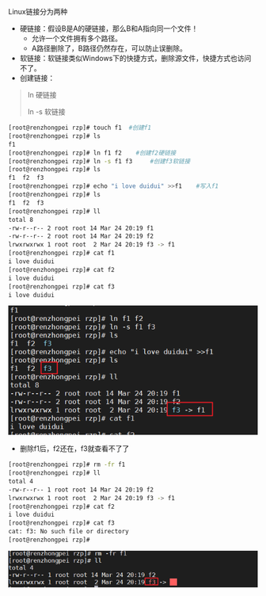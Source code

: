 Linux链接分为两种

* 硬链接：假设B是A的硬链接，那么B和A指向同一个文件！
  * 允许一个文件拥有多个路径。
  * A路径删除了，B路径仍然存在，可以防止误删除。
* 软链接：软链接类似Windows下的快捷方式，删除源文件，快捷方式也访问不了。
* 创建链接：

>ln    硬链接
>
>ln -s 软链接

```bash
[root@renzhongpei rzp]# touch f1  #创建f1
[root@renzhongpei rzp]# ls
f1
[root@renzhongpei rzp]# ln f1 f2    #创建f2硬链接
[root@renzhongpei rzp]# ln -s f1 f3     #创建f3软链接
[root@renzhongpei rzp]# ls
f1  f2  f3
[root@renzhongpei rzp]# echo "i love duidui" >>f1    #写入f1
[root@renzhongpei rzp]# ls
f1  f2  f3
[root@renzhongpei rzp]# ll
total 8
-rw-r--r-- 2 root root 14 Mar 24 20:19 f1
-rw-r--r-- 2 root root 14 Mar 24 20:19 f2
lrwxrwxrwx 1 root root  2 Mar 24 20:19 f3 -> f1
[root@renzhongpei rzp]# cat f1
i love duidui
[root@renzhongpei rzp]# cat f2
i love duidui
[root@renzhongpei rzp]# cat f3
i love duidui

```

![image-20200324202050510](04.Linux链接.assets/image-20200324202050510.png)

* 删除f1后，f2还在，f3就查看不了了

```bash
[root@renzhongpei rzp]# rm -fr f1
[root@renzhongpei rzp]# ll
total 4
-rw-r--r-- 1 root root 14 Mar 24 20:19 f2
lrwxrwxrwx 1 root root  2 Mar 24 20:19 f3 -> f1
[root@renzhongpei rzp]# cat f2
i love duidui
[root@renzhongpei rzp]# cat f3
cat: f3: No such file or directory
[root@renzhongpei rzp]#

```



![image-20200324202234845](04.Linux链接.assets/image-20200324202234845.png)